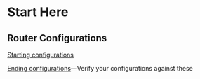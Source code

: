 # Start Here

## Router Configurations
[Starting configurations](before)

[Ending configurations](after)—Verify your configurations against these